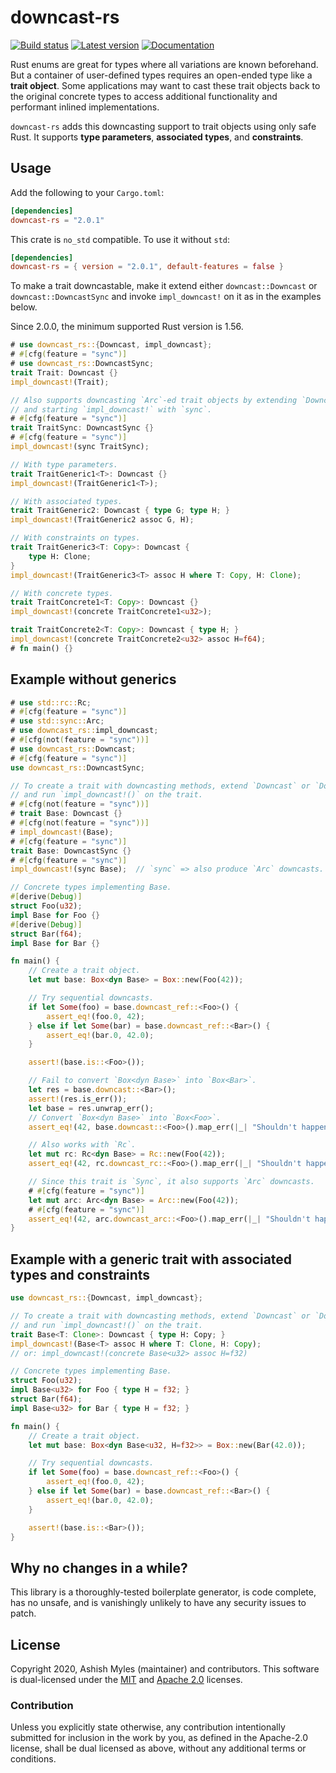 # downcast-rs

[![Build status](https://img.shields.io/github/actions/workflow/status/marcianx/downcast-rs/main.yml?branch=master)](https://github.com/marcianx/downcast-rs/actions)
[![Latest version](https://img.shields.io/crates/v/downcast-rs.svg)](https://crates.io/crates/downcast-rs)
[![Documentation](https://docs.rs/downcast-rs/badge.svg)](https://docs.rs/downcast-rs)

Rust enums are great for types where all variations are known beforehand. But a
container of user-defined types requires an open-ended type like a **trait
object**. Some applications may want to cast these trait objects back to the
original concrete types to access additional functionality and performant
inlined implementations.

`downcast-rs` adds this downcasting support to trait objects using only safe
Rust. It supports **type parameters**, **associated types**, and **constraints**.

## Usage

Add the following to your `Cargo.toml`:

```toml
[dependencies]
downcast-rs = "2.0.1"
```

This crate is `no_std` compatible. To use it without `std`:

```toml
[dependencies]
downcast-rs = { version = "2.0.1", default-features = false }
```

To make a trait downcastable, make it extend either `downcast::Downcast` or
`downcast::DowncastSync` and invoke `impl_downcast!` on it as in the examples
below.

Since 2.0.0, the minimum supported Rust version is 1.56.

```rust
# use downcast_rs::{Downcast, impl_downcast};
# #[cfg(feature = "sync")]
# use downcast_rs::DowncastSync;
trait Trait: Downcast {}
impl_downcast!(Trait);

// Also supports downcasting `Arc`-ed trait objects by extending `DowncastSync`
// and starting `impl_downcast!` with `sync`.
# #[cfg(feature = "sync")]
trait TraitSync: DowncastSync {}
# #[cfg(feature = "sync")]
impl_downcast!(sync TraitSync);

// With type parameters.
trait TraitGeneric1<T>: Downcast {}
impl_downcast!(TraitGeneric1<T>);

// With associated types.
trait TraitGeneric2: Downcast { type G; type H; }
impl_downcast!(TraitGeneric2 assoc G, H);

// With constraints on types.
trait TraitGeneric3<T: Copy>: Downcast {
    type H: Clone;
}
impl_downcast!(TraitGeneric3<T> assoc H where T: Copy, H: Clone);

// With concrete types.
trait TraitConcrete1<T: Copy>: Downcast {}
impl_downcast!(concrete TraitConcrete1<u32>);

trait TraitConcrete2<T: Copy>: Downcast { type H; }
impl_downcast!(concrete TraitConcrete2<u32> assoc H=f64);
# fn main() {}
```

## Example without generics

```rust
# use std::rc::Rc;
# #[cfg(feature = "sync")]
# use std::sync::Arc;
# use downcast_rs::impl_downcast;
# #[cfg(not(feature = "sync"))]
# use downcast_rs::Downcast;
# #[cfg(feature = "sync")]
use downcast_rs::DowncastSync;

// To create a trait with downcasting methods, extend `Downcast` or `DowncastSync`
// and run `impl_downcast!()` on the trait.
# #[cfg(not(feature = "sync"))]
# trait Base: Downcast {}
# #[cfg(not(feature = "sync"))]
# impl_downcast!(Base);
# #[cfg(feature = "sync")]
trait Base: DowncastSync {}
# #[cfg(feature = "sync")]
impl_downcast!(sync Base);  // `sync` => also produce `Arc` downcasts.

// Concrete types implementing Base.
#[derive(Debug)]
struct Foo(u32);
impl Base for Foo {}
#[derive(Debug)]
struct Bar(f64);
impl Base for Bar {}

fn main() {
    // Create a trait object.
    let mut base: Box<dyn Base> = Box::new(Foo(42));

    // Try sequential downcasts.
    if let Some(foo) = base.downcast_ref::<Foo>() {
        assert_eq!(foo.0, 42);
    } else if let Some(bar) = base.downcast_ref::<Bar>() {
        assert_eq!(bar.0, 42.0);
    }

    assert!(base.is::<Foo>());

    // Fail to convert `Box<dyn Base>` into `Box<Bar>`.
    let res = base.downcast::<Bar>();
    assert!(res.is_err());
    let base = res.unwrap_err();
    // Convert `Box<dyn Base>` into `Box<Foo>`.
    assert_eq!(42, base.downcast::<Foo>().map_err(|_| "Shouldn't happen.").unwrap().0);

    // Also works with `Rc`.
    let mut rc: Rc<dyn Base> = Rc::new(Foo(42));
    assert_eq!(42, rc.downcast_rc::<Foo>().map_err(|_| "Shouldn't happen.").unwrap().0);

    // Since this trait is `Sync`, it also supports `Arc` downcasts.
    # #[cfg(feature = "sync")]
    let mut arc: Arc<dyn Base> = Arc::new(Foo(42));
    # #[cfg(feature = "sync")]
    assert_eq!(42, arc.downcast_arc::<Foo>().map_err(|_| "Shouldn't happen.").unwrap().0);
}
```

## Example with a generic trait with associated types and constraints

```rust
use downcast_rs::{Downcast, impl_downcast};

// To create a trait with downcasting methods, extend `Downcast` or `DowncastSync`
// and run `impl_downcast!()` on the trait.
trait Base<T: Clone>: Downcast { type H: Copy; }
impl_downcast!(Base<T> assoc H where T: Clone, H: Copy);
// or: impl_downcast!(concrete Base<u32> assoc H=f32)

// Concrete types implementing Base.
struct Foo(u32);
impl Base<u32> for Foo { type H = f32; }
struct Bar(f64);
impl Base<u32> for Bar { type H = f32; }

fn main() {
    // Create a trait object.
    let mut base: Box<dyn Base<u32, H=f32>> = Box::new(Bar(42.0));

    // Try sequential downcasts.
    if let Some(foo) = base.downcast_ref::<Foo>() {
        assert_eq!(foo.0, 42);
    } else if let Some(bar) = base.downcast_ref::<Bar>() {
        assert_eq!(bar.0, 42.0);
    }

    assert!(base.is::<Bar>());
}
```

## Why no changes in a while?

This library is a thoroughly-tested boilerplate generator, is code complete, has
no unsafe, and is vanishingly unlikely to have any security issues to patch.

## License

Copyright 2020, Ashish Myles (maintainer) and contributors.
This software is dual-licensed under the [MIT](LICENSE-MIT) and
[Apache 2.0](LICENSE-APACHE) licenses.

### Contribution

Unless you explicitly state otherwise, any contribution intentionally submitted
for inclusion in the work by you, as defined in the Apache-2.0 license, shall be
dual licensed as above, without any additional terms or conditions.
